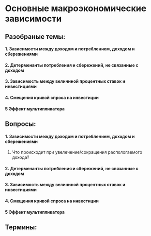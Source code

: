 # Основные макроэкономические зависимости 

## Разобраные темы:
#### 1.  Зависимости между доходом и потреблением, доходом и сбережениями
#### 2. Детерменанты потребления и сбережений, не связанные с доходом
#### 3. Зависимость между величиной процентных ставок и инвестициями
#### 4. Смещения кривой спроса на инвестиции
#### 5 Эффект мультипликатора

## Вопросы:
#### 1.  Зависимости между доходом и потреблением, доходом и сбережениями
1. Что происходит при увелечение/сокращения распологаемого дохода?
#### 2. Детерменанты потребления и сбережений, не связанные с доходом
#### 3. Зависимость между величиной процентных ставок и инвестициями
#### 4. Смещения кривой спроса на инвестиции
#### 5 Эффект мультипликатора

## Термины:
